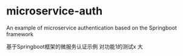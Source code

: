 # microservice-auth
An example of microservice authentication based on the Springboot framework

基于Springboot框架的微服务认证示例
对功能1的测试x
大
